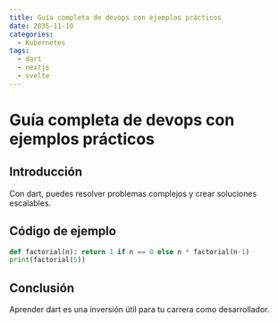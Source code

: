 ```yaml
---
title: Guía completa de devops con ejemplos prácticos
date: 2035-11-10
categories:
  - Kubernetes
tags:
  - dart
  - nextjs
  - svelte
---
```


# Guía completa de devops con ejemplos prácticos

## Introducción

Con dart, puedes resolver problemas complejos y crear soluciones escalables.

## Código de ejemplo

```python
def factorial(n): return 1 if n == 0 else n * factorial(n-1)
print(factorial(5))
```

## Conclusión

Aprender dart es una inversión útil para tu carrera como desarrollador.